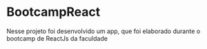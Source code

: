 # BootcampReact
Nesse projeto foi desenvolvido um app, que foi elaborado durante o bootcamp de ReactJs da faculdade

